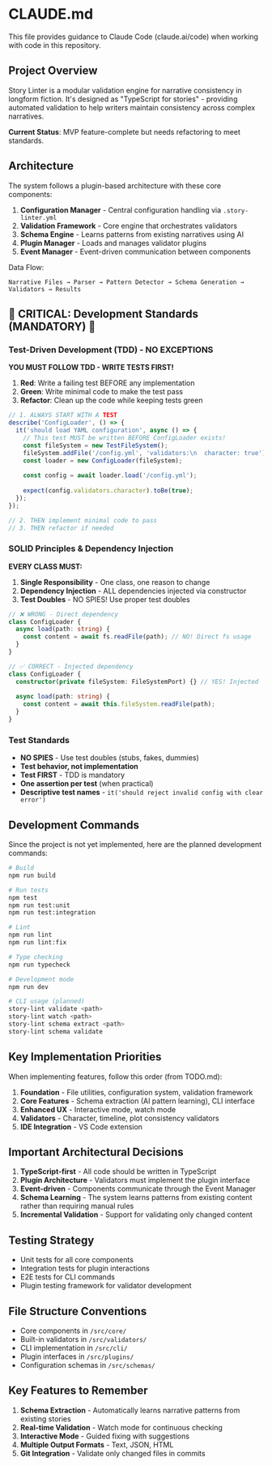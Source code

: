 # CLAUDE.md

This file provides guidance to Claude Code (claude.ai/code) when working with code in this repository.

## Project Overview

Story Linter is a modular validation engine for narrative consistency in longform fiction. It's designed as "TypeScript for stories" - providing automated validation to help writers maintain consistency across complex narratives.

**Current Status**: MVP feature-complete but needs refactoring to meet standards.

## Architecture

The system follows a plugin-based architecture with these core components:

1. **Configuration Manager** - Central configuration handling via `.story-linter.yml`
2. **Validation Framework** - Core engine that orchestrates validators
3. **Schema Engine** - Learns patterns from existing narratives using AI
4. **Plugin Manager** - Loads and manages validator plugins
5. **Event Manager** - Event-driven communication between components

Data Flow:
```
Narrative Files → Parser → Pattern Detector → Schema Generation → Validators → Results
```

## 🚨 CRITICAL: Development Standards (MANDATORY) 🚨

### Test-Driven Development (TDD) - NO EXCEPTIONS

**YOU MUST FOLLOW TDD - WRITE TESTS FIRST!**

1. **Red**: Write a failing test BEFORE any implementation
2. **Green**: Write minimal code to make the test pass
3. **Refactor**: Clean up the code while keeping tests green

```typescript
// 1. ALWAYS START WITH A TEST
describe('ConfigLoader', () => {
  it('should load YAML configuration', async () => {
    // This test MUST be written BEFORE ConfigLoader exists!
    const fileSystem = new TestFileSystem();
    fileSystem.addFile('/config.yml', 'validators:\n  character: true');
    const loader = new ConfigLoader(fileSystem);
    
    const config = await loader.load('/config.yml');
    
    expect(config.validators.character).toBe(true);
  });
});

// 2. THEN implement minimal code to pass
// 3. THEN refactor if needed
```

### SOLID Principles & Dependency Injection

**EVERY CLASS MUST:**

1. **Single Responsibility** - One class, one reason to change
2. **Dependency Injection** - ALL dependencies injected via constructor
3. **Test Doubles** - NO SPIES! Use proper test doubles

```typescript
// ❌ WRONG - Direct dependency
class ConfigLoader {
  async load(path: string) {
    const content = await fs.readFile(path); // NO! Direct fs usage
  }
}

// ✅ CORRECT - Injected dependency
class ConfigLoader {
  constructor(private fileSystem: FileSystemPort) {} // YES! Injected
  
  async load(path: string) {
    const content = await this.fileSystem.readFile(path);
  }
}
```

### Test Standards

- **NO SPIES** - Use test doubles (stubs, fakes, dummies)
- **Test behavior, not implementation**
- **Test FIRST** - TDD is mandatory
- **One assertion per test** (when practical)
- **Descriptive test names** - `it('should reject invalid config with clear error')`

## Development Commands

Since the project is not yet implemented, here are the planned development commands:

```bash
# Build
npm run build

# Run tests
npm test
npm run test:unit
npm run test:integration

# Lint
npm run lint
npm run lint:fix

# Type checking
npm run typecheck

# Development mode
npm run dev

# CLI usage (planned)
story-lint validate <path>
story-lint watch <path>
story-lint schema extract <path>
story-lint schema validate
```

## Key Implementation Priorities

When implementing features, follow this order (from TODO.md):

1. **Foundation** - File utilities, configuration system, validation framework
2. **Core Features** - Schema extraction (AI pattern learning), CLI interface
3. **Enhanced UX** - Interactive mode, watch mode
4. **Validators** - Character, timeline, plot consistency validators
5. **IDE Integration** - VS Code extension

## Important Architectural Decisions

1. **TypeScript-first** - All code should be written in TypeScript
2. **Plugin Architecture** - Validators must implement the plugin interface
3. **Event-driven** - Components communicate through the Event Manager
4. **Schema Learning** - The system learns patterns from existing content rather than requiring manual rules
5. **Incremental Validation** - Support for validating only changed content

## Testing Strategy

- Unit tests for all core components
- Integration tests for plugin interactions
- E2E tests for CLI commands
- Plugin testing framework for validator development

## File Structure Conventions

- Core components in `/src/core/`
- Built-in validators in `/src/validators/`
- CLI implementation in `/src/cli/`
- Plugin interfaces in `/src/plugins/`
- Configuration schemas in `/src/schemas/`

## Key Features to Remember

1. **Schema Extraction** - Automatically learns narrative patterns from existing stories
2. **Real-time Validation** - Watch mode for continuous checking
3. **Interactive Mode** - Guided fixing with suggestions
4. **Multiple Output Formats** - Text, JSON, HTML
5. **Git Integration** - Validate only changed files in commits